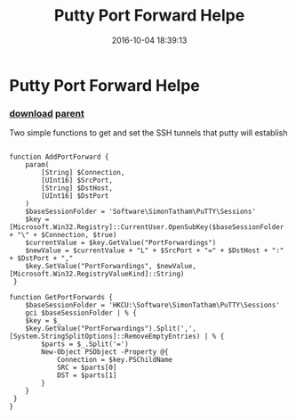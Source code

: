 ﻿---
pid:            6545
parent:         6544
children:       
poster:         CrazyDave
title:          Putty Port Forward Helpe
date:           2016-10-04 18:39:13
description:    Two simple functions to get and set the SSH tunnels that putty will establish
format:         posh
---

# Putty Port Forward Helpe

### [download](6545.ps1) [parent](6544.md) 

Two simple functions to get and set the SSH tunnels that putty will establish

```posh
 
function AddPortForward {
    param(
        [String] $Connection,
        [UInt16] $SrcPort,
        [String] $DstHost,
        [UInt16] $DstPort
    )
    $baseSessionFolder = 'Software\SimonTatham\PuTTY\Sessions'
    $key = [Microsoft.Win32.Registry]::CurrentUser.OpenSubKey($baseSessionFolder + "\" + $Connection, $true)
    $currentValue = $key.GetValue("PortForwardings")
    $newValue = $currentValue + "L" + $SrcPort + "=" + $DstHost + ":" + $DstPort + ","
    $key.SetValue("PortForwardings", $newValue, [Microsoft.Win32.RegistryValueKind]::String)
 }

function GetPortForwards {
    $baseSessionFolder = 'HKCU:\Software\SimonTatham\PuTTY\Sessions'
    gci $baseSessionFolder | % {
    $key = $_
    $key.GetValue("PortForwardings").Split(',', [System.StringSplitOptions]::RemoveEmptyEntries) | % {
        $parts = $_.Split('=')
        New-Object PSObject -Property @{
            Connection = $key.PSChildName
            SRC = $parts[0]
            DST = $parts[1]
        }
    }
 }
}
```
